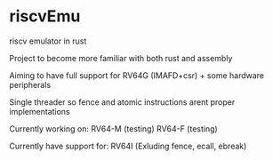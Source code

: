 # riscvEmu
riscv emulator in rust

Project to become more familiar with both rust and assembly

Aiming to have full support for RV64G (IMAFD+csr) + some hardware peripherals

Single threader so fence and atomic instructions arent proper implementations

Currently working on:
RV64-M (testing)
RV64-F (testing)

Currently have support for:
RV64I (Exluding fence, ecall, ebreak)
